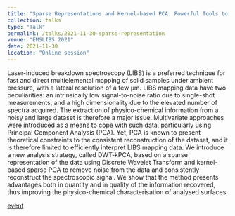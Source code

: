 ```yaml
---
title: "Sparse Representations and Kernel-based PCA: Powerful Tools to Extract Elemental Maps from Noisy Data Obtained in LIBS Mapping of Materials"
collection: talks
type: "Talk"
permalink: /talks/2021-11-30-sparse-representation
venue: "EMSLIBS 2021"
date: 2021-11-30
location: "Online session"
---
```


Laser-induced breakdown spectroscopy (LIBS) is a preferred technique for fast and direct multielemental mapping of solid samples under ambient pressure, with a lateral resolution of a few µm. LIBS mapping data have two peculiarities: an intrinsically low signal-to-noise ratio due to single-shot measurements, and a high dimensionality due to the elevated number of spectra acquired. The extraction of physico-chemical information from a noisy and large dataset is therefore a major issue. Multivariate approaches were introduced as a means to cope with such data, particularly using Principal Component Analysis (PCA). Yet, PCA is known to present theoretical constraints to the consistent reconstruction of the dataset, and it is therefore limited to efficiently interpret LIBS mapping data. We introduce a new analysis strategy, called DWT-kPCA, based on a sparse representation of the data using Discrete Wavelet Transform and kernel-based sparse PCA to remove noise from the data and consistently reconstruct the spectroscopic signal. We show that the method presents advantages both in quantity and in quality of the information recovered, thus improving the physico-chemical characterisation of analysed surfaces.


[event](https://emslibs2021spain.com/)
